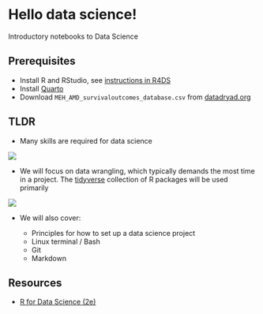 # Hello data science! 

Introductory notebooks to Data Science

## Prerequisites

- Install R and RStudio, see [instructions in R4DS](https://r4ds.hadley.nz/intro#prerequisites)
- Install [Quarto](https://quarto.org/docs/get-started/)
- Download `MEH_AMD_survivaloutcomes_database.csv` from [datadryad.org](https://datadryad.org/stash/dataset/doi:10.5061/dryad.nvx0k6dqg)

## TLDR

- Many skills are required for data science

![](https://www.data.cymru/data/style/datacymru/assets/img/datascience/ds_venn_en.png)

- We will focus on data wrangling, which typically demands the most time in a project. The [tidyverse](https://www.tidyverse.org/) collection of R packages will be used primarily

![](https://r4ds.hadley.nz/diagrams/data-science/base.png)

- We will also cover:

  - Principles for how to set up a data science project
  - Linux terminal / Bash
  - Git
  - Markdown

## Resources

- [R for Data Science (2e)](https://r4ds.hadley.nz/)

